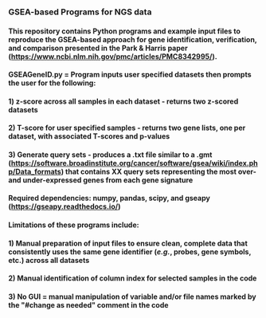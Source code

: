 ### GSEA-based Programs for NGS data
#### This repository contains Python programs and example input files to reproduce the GSEA-based approach for gene identification, verification, and comparison presented in the Park & Harris paper (https://www.ncbi.nlm.nih.gov/pmc/articles/PMC8342995/). 
#### GSEAGeneID.py = Program inputs user specified datasets then prompts the user for the following:
#### 1) z-score across all samples in each dataset - returns two z-scored datasets
#### 2) T-score for user specified samples - returns two gene lists, one per dataset, with associated T-scores and p-values
#### 3) Generate query sets - produces a .txt file similar to a .gmt (https://software.broadinstitute.org/cancer/software/gsea/wiki/index.php/Data_formats) that contains XX query sets representing the most over- and under-expressed genes from each gene signature

#### Required dependencies: numpy, pandas, scipy, and gseapy (https://gseapy.readthedocs.io/)


#### Limitations of these programs include:
#### 1) Manual preparation of input files to ensure clean, complete data that consistently uses the same gene identifier (_e.g._, probes, gene symbols, etc.) across all datasets
#### 2) Manual identification of column index for selected samples in the code 
#### 3) No GUI = manual manipulation of variable and/or file names marked by the "#change as needed" comment in the code
